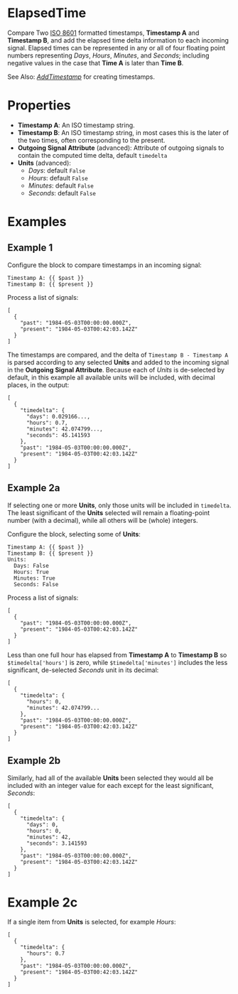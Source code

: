 ElapsedTime
===
Compare Two [ISO 8601](https://en.wikipedia.org/wiki/ISO_8601) formatted timestamps, **Timestamp A** and **Timestamp B**, and add the elapsed time delta information to each incoming signal. Elapsed times can be represented in any or all of four floating point numbers representing *Days*, *Hours*, *Minutes*, and *Seconds*; including negative values in the case that **Time A** is later than **Time B**.

See Also: [*AddTimestamp*](https://blocks.n.io/AddTimestamp) for creating timestamps.

Properties
===
- **Timestamp A**: An ISO timestamp string.
- **Timestamp B**: An ISO timestamp string, in most cases this is the later of the two times, often corresponding to the present.
- **Outgoing Signal Attribute** (advanced): Attribute of outgoing signals to contain the computed time delta, default `timedelta`
- **Units** (advanced):
  - *Days*: default `False`
  - *Hours*: default `False`
  - *Minutes*: default `False`
  - *Seconds*: default `False`

Examples
===

Example 1
---
Configure the block to compare timestamps in an incoming signal:

```
Timestamp A: {{ $past }}
Timestamp B: {{ $present }}
```

Process a list of signals:

```
[
  {
    "past": "1984-05-03T00:00:00.000Z",
    "present": "1984-05-03T00:42:03.142Z"
  }
]
```

The timestamps are compared, and the delta of `Timestamp B - Timestamp A` is parsed according to any selected **Units** and added to the incoming signal in the **Outgoing Signal Attribute**. Because each of *Units* is de-selected by default, in this example all available units will be included, with decimal places, in the output:

```
[
  {
    "timedelta": {
      "days": 0.029166...,
      "hours": 0.7,
      "minutes": 42.074799...,
      "seconds": 45.141593
    },
    "past": "1984-05-03T00:00:00.000Z",
    "present": "1984-05-03T00:42:03.142Z"
  }
]
```

Example 2a
---

If selecting one or more **Units**, only those units will be included in `timedelta`. The least significant of the **Units** selected will remain a floating-point number (with a decimal), while all others will be (whole) integers.

Configure the block, selecting some of **Units**:

```
Timestamp A: {{ $past }}
Timestamp B: {{ $present }}
Units:
  Days: False
  Hours: True
  Minutes: True
  Seconds: False
```

Process a list of signals:

```
[
  {
    "past": "1984-05-03T00:00:00.000Z",
    "present": "1984-05-03T00:42:03.142Z"
  }
]
```

Less than one full hour has elapsed from **Timestamp A** to **Timestamp B** so `$timedelta['hours']` is zero, while `$timedelta['minutes']` includes the less significant, de-selected *Seconds* unit in its decimal:

```
[
  {
    "timedelta": {
      "hours": 0,
      "minutes": 42.074799...
    },
    "past": "1984-05-03T00:00:00.000Z",
    "present": "1984-05-03T00:42:03.142Z"
  }
]
```

Example 2b
---

Similarly, had all of the available **Units** been selected they would all be included with an integer value for each except for the least significant, *Seconds*:

```
[
  {
    "timedelta": {
      "days": 0,
      "hours": 0,
      "minutes": 42,
      "seconds": 3.141593
    },
    "past": "1984-05-03T00:00:00.000Z",
    "present": "1984-05-03T00:42:03.142Z"
  }
]
```

Example 2c
===

If a single item from **Units** is selected, for example *Hours*:

```
[
  {
    "timedelta": {
      "hours": 0.7
    },
    "past": "1984-05-03T00:00:00.000Z",
    "present": "1984-05-03T00:42:03.142Z"
  }
]
```
